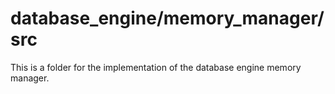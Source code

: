 # database_engine/memory_manager/src
This is a folder for the implementation of the database engine memory manager.
